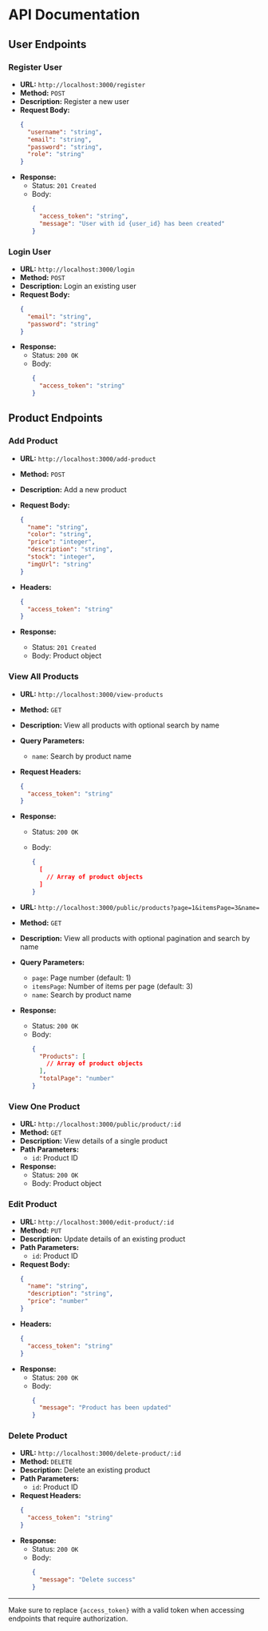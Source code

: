 # API Documentation

## User Endpoints

### Register User

- **URL:** `http://localhost:3000/register`
- **Method:** `POST`
- **Description:** Register a new user
- **Request Body:**
  ```json
  {
    "username": "string",
    "email": "string",
    "password": "string",
    "role": "string"
  }
  ```
- **Response:**
  - Status: `201 Created`
  - Body:
    ```json
    {
      "access_token": "string",
      "message": "User with id {user_id} has been created"
    }
    ```

### Login User

- **URL:** `http://localhost:3000/login`
- **Method:** `POST`
- **Description:** Login an existing user
- **Request Body:**
  ```json
  {
    "email": "string",
    "password": "string"
  }
  ```
- **Response:**
  - Status: `200 OK`
  - Body:
    ```json
    {
      "access_token": "string"
    }
    ```

## Product Endpoints

### Add Product

- **URL:** `http://localhost:3000/add-product`
- **Method:** `POST`
- **Description:** Add a new product
- **Request Body:**
  ```json
  {
    "name": "string",
    "color": "string",
    "price": "integer",
    "description": "string",
    "stock": "integer",
    "imgUrl": "string"
  }
  ```
- **Headers:**

  ```json
  {
    "access_token": "string"
  }
  ```

- **Response:**
  - Status: `201 Created`
  - Body: Product object

### View All Products

- **URL:** `http://localhost:3000/view-products`
- **Method:** `GET`
- **Description:** View all products with optional search by name
- **Query Parameters:**
  - `name`: Search by product name
- **Request Headers:**
  ```json
  {
    "access_token": "string"
  }
  ```
- **Response:**

  - Status: `200 OK`
  - Body:

    ```json
    {
      [
        // Array of product objects
      ]
    }
    ```

- **URL:** `http://localhost:3000/public/products?page=1&itemsPage=3&name=`
- **Method:** `GET`
- **Description:** View all products with optional pagination and search by name
- **Query Parameters:**
  - `page`: Page number (default: 1)
  - `itemsPage`: Number of items per page (default: 3)
  - `name`: Search by product name
- **Response:**
  - Status: `200 OK`
  - Body:
    ```json
    {
      "Products": [
        // Array of product objects
      ],
      "totalPage": "number"
    }
    ```

### View One Product

- **URL:** `http://localhost:3000/public/product/:id`
- **Method:** `GET`
- **Description:** View details of a single product
- **Path Parameters:**
  - `id`: Product ID
- **Response:**
  - Status: `200 OK`
  - Body: Product object

### Edit Product

- **URL:** `http://localhost:3000/edit-product/:id`
- **Method:** `PUT`
- **Description:** Update details of an existing product
- **Path Parameters:**
  - `id`: Product ID
- **Request Body:**
  ```json
  {
    "name": "string",
    "description": "string",
    "price": "number"
  }
  ```
- **Headers:**
  ```json
  {
    "access_token": "string"
  }
- **Response:**
  - Status: `200 OK`
  - Body:
    ```json
    {
      "message": "Product has been updated"
    }
    ```


### Delete Product

- **URL:** `http://localhost:3000/delete-product/:id`
- **Method:** `DELETE`
- **Description:** Delete an existing product
- **Path Parameters:**
  - `id`: Product ID
- **Request Headers:**
  ```json
  {
    "access_token": "string"
  }
- **Response:**
  - Status: `200 OK`
  - Body:
    ```json
    {
      "message": "Delete success"
    }
    ```

---

Make sure to replace `{access_token}` with a valid token when accessing endpoints that require authorization.
